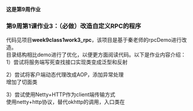 **这是第9周作业**  

### 第9周第1课作业3：（必做）改造自定义RPC的程序
代码见项目**week9class1work3_rpc**，该项目是基于秦老师的rpcDemo进行改造。  
目录结构相比demo进行了优化，以便更方面阅读代码。以下是作业内容介绍：  
1）尝试将服务端写死查找接口实现类变成泛型和反射  


2）尝试将客户端动态代理改成AOP，添加异常处理  
增加了切面类

3）尝试使用Netty+HTTP作为client端传输方式  
使用netty+http协议，替代okhttp的调用，入口类在
